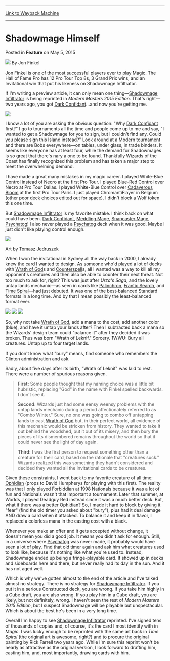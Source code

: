 
---
[Link to Wayback Machine](https://web.archive.org/web/20150505193317/http://magic.wizards.com/en/articles/archive/feature/shadowmage-himself-2015-05-05)

[_metadata_:wayback_url]:- "http://magic.wizards.com/en/articles/archive/feature/shadowmage-himself-2015-05-05"
[_metadata_:wayback_raw_url]:- "https://web.archive.org/web/20150505193317id_/http://magic.wizards.com/en/articles/archive/feature/shadowmage-himself-2015-05-05"
[_metadata_:wayback_capture_timestamp]:- "2015-05-05 19:33:17+00:00"
[_metadata_:generator]:- "Drupal 7 (http://drupal.org)"
[_metadata_:description]:- "Jon Finkel speaks up about a Modern Masters 2015 Edition card that is very near-and-dear to him."
---


Shadowmage Himself
==================



 Posted in **Feature**
 on May 5, 2015 






![](https://media.magic.wizards.com/styles/auth_small/public/images/person/Bio_JonFinkel.jpg)
By Jon Finkel




 Jon Finkel is one of the most successful players ever to play Magic. The Hall of Fame Pro has 12 Pro Tour Top 8s, 3 Grand Prix wins, and an Invitational win that put his likeness on Shadowmage Infiltrator. 






If I'm writing a preview article, it can only mean one thing—[Shadowmage Infiltrator](http://gatherer.wizards.com/Pages/Card/Details.aspx?name=Shadowmage+Infiltrator) is being reprinted in *Modern Masters 2015 Edition*. That's right—two years ago, you got [Dark Confidant](http://gatherer.wizards.com/Pages/Card/Details.aspx?name=Dark+Confidant)…and now you're getting me.



![](https://media.wizards.com/2015/mm2_9vgauji43t9a/en_beGQBsb4S5.png)



I know a lot of you are asking the obvious question: "Why [Dark Confidant](http://gatherer.wizards.com/Pages/Card/Details.aspx?name=Dark+Confidant) first?" I go to tournaments all the time and people come up to me and say, "I wanted to get a Shadowmage for you to sign, but I couldn't find any. Could you please sign this Island instead?" Look around at a Modern tournament and there are Bobs everywhere—on tables, under glass, in trade binders. It seems like everyone has at least four, while the demand for Shadowmages is so great that there's nary a one to be found. Thankfully Wizards of the Coast has finally recognized this problem and has taken a major step to meet the overwhelming demand.



I have made a great many mistakes in my magic career. I played White-Blue Control instead of Necro at the first Pro Tour. I played Blue-Red Control over Necro at Pro Tour Dallas. I played White-Blue Control over [Cadaverous Bloom](http://gatherer.wizards.com/Pages/Card/Details.aspx?name=Cadaverous+Bloom) at the first Pro Tour Paris. I just played ChromantiFlayer in Belgium (other poor deck choices edited out for space). I didn't block a Wolf token this one time.



But [Shadowmage Infiltrator](http://gatherer.wizards.com/Pages/Card/Details.aspx?name=Shadowmage+Infiltrator) is my favorite mistake. I think back on what could have been. [Dark Confidant](http://gatherer.wizards.com/Pages/Card/Details.aspx?name=Dark+Confidant), [Meddling Mage](http://gatherer.wizards.com/Pages/Card/Details.aspx?name=Meddling+Mage), [Snapcaster Mage](http://gatherer.wizards.com/Pages/Card/Details.aspx?name=Snapcaster+Mage), [Psychatog](http://gatherer.wizards.com/Pages/Card/Details.aspx?name=Psychatog)! I also never played a [Psychatog](http://gatherer.wizards.com/Pages/Card/Details.aspx?name=Psychatog) deck when it was good. Maybe I just didn't like playing control enough.



![](https://media.wizards.com/2015/images/daily/en_rHHxvJtl4T.jpg)


Art by [Tomasz Jedruszek](http://gatherer.wizards.com/Pages/Search/Default.aspx?action=advanced&output=spoiler&method=visual&artist=+%5BTomasz%5D+%5BJedruszek%5D)




When I won the invitational in Sydney all the way back in 2000, I already knew the card I wanted to design. As someone who'd played a lot of decks with [Wrath of God](http://gatherer.wizards.com/Pages/Card/Details.aspx?name=Wrath+of+God)s and [Counterspell](http://gatherer.wizards.com/Pages/Card/Details.aspx?name=Counterspell)s, all I wanted was a way to kill all my opponent's creatures and then also be able to counter their next threat. Not too much to ask for, right? This was just after *Urza's Saga*, and the lovely untap lands mechanic—as seen in cards like [Palinchron](http://gatherer.wizards.com/Pages/Card/Details.aspx?name=Palinchron), [Frantic Search](http://gatherer.wizards.com/Pages/Card/Details.aspx?name=Frantic+Search), and [Time Spiral](http://gatherer.wizards.com/Pages/Card/Details.aspx?name=Time+Spiral)—had just debuted. It was one of the best-balanced Standard formats in a long time. And by that I mean possibly the least-balanced format ever.



[![](http://gatherer.wizards.com/Handlers/Image.ashx?type=card&multiverseid=12580)](http://gatherer.wizards.com/Pages/Card/Details.aspx?multiverseid=12580) [![](http://gatherer.wizards.com/Handlers/Image.ashx?type=card&multiverseid=12375)](http://gatherer.wizards.com/Pages/Card/Details.aspx?multiverseid=12375) [![](http://gatherer.wizards.com/Handlers/Image.ashx?type=card&multiverseid=10423)](http://gatherer.wizards.com/Pages/Card/Details.aspx?multiverseid=10423)




So, why not take [Wrath of God](http://gatherer.wizards.com/Pages/Card/Details.aspx?name=Wrath+of+God), add a mana to the cost, add another color (blue), and have it untap your lands after? Then I subtracted back a mana so the Wizards' design team could "balance it" after they decided it was broken. Thus was born "Wrath of Leknif." Sorcery. 1WWU: Bury all creatures. Untap up to four target lands.



If you don't know what "bury" means, find someone who remembers the Clinton administration and ask.



Sadly, about five days after its birth, "Wrath of Leknif" was laid to rest. There were a number of spurious reasons given.




> 
> **First:** Some people thought that my naming choice was a little bit hubristic, replacing "God" in the name with Finkel spelled backwards. I don't see it.
> 
> 
> 
> **Second:** Wizards just had some eensy weensy problems with the untap lands mechanic during a period affectionately referred to as "Combo Winter." Sure, no one was going to combo off untapping lands to cast [Wrath of God](http://gatherer.wizards.com/Pages/Card/Details.aspx?name=Wrath+of+God) but, in their perfect world, all evidence of this mechanic would be stricken from history. They wanted to take it out behind the woodshed, put it out of its misery, and then bury the pieces of its dismembered remains throughout the world so that it could never see the light of day again.
> 
> 
> 
> **Third:** I was the first person to request something other than a creature for their card, based on the rationale that "creatures suck." Wizards realized this was something they hadn't considered and decided they wanted all the invitational cards to be creatures.
> 
> 
> 



Given these constraints, I went back to my favorite creature of all time: [Ophidian](http://gatherer.wizards.com/Pages/Card/Details.aspx?name=Ophidian) (props to David Humpherys for playing with this first). The reality was that I only played Forbiddian at 1998 Nationals because it was a lot of fun and Nationals wasn't that important a tournament. Later that summer, at Worlds, I played Deadguy Red instead since it was a much better deck. But, what if there was a better [Ophidian](http://gatherer.wizards.com/Pages/Card/Details.aspx?name=Ophidian)? So, I made it hard to block by giving it "fear" (find the old timer you asked about "bury"), plus had it deal damage AND draw a card when it attacked. To balance it and keep it in flavor, I replaced a colorless mana in the casting cost with a black.



Whenever you make an offer and it gets accepted without change, it doesn't mean you did a good job. It means you didn't ask for enough. Still, in a universe where [Psychatog](http://gatherer.wizards.com/Pages/Card/Details.aspx?name=Psychatog) was never made, it probably would have seen a lot of play. Find that old timer again and ask him what creatures used to look like, because it's nothing like what you're used to. Instead, Shadowmage ended up being a fringe-playable card. It showed up in decks and sideboards here and there, but never really had its day in the sun. And it has not aged well.



Which is why we've gotten almost to the end of the article and I've talked almost no strategy. There is no strategy for [Shadowmage Infiltrator](http://gatherer.wizards.com/Pages/Card/Details.aspx?name=Shadowmage+Infiltrator). If you put it in a serious Constructed deck, you are wrong. If you take him highly in a Cube draft, you are also wrong. If you play him in a Cube draft, you are likely, but not definitely, wrong. I haven't seen the rest of *Modern Masters* *2015 Edition*, but I suspect Shadowmage will be playable but unspectacular. Which is about the best he's been in a very long time.



Overall I'm happy to see [Shadowmage Infiltrator](http://gatherer.wizards.com/Pages/Card/Details.aspx?name=Shadowmage+Infiltrator) reprinted. I've signed tens of thousands of copies and, of course, it's the card I most identify with in *Magic*. I was lucky enough to be reprinted with the same art back in *Time Spiral* (the original art is awesome, right?) and to procure the original painting by Rick Farrell two years ago. While I'm sure this reprint won't be nearly as attractive as the original version, I look forward to drafting him, casting him, and, most importantly, drawing cards with him.









